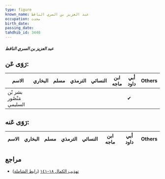 ```yaml
---
type: figure
known_name: عبد العزيز بن السري الناقط
occupation: محدث
birth_date:
passing_date:
tahdhib_id: 3448
---
```

##### عبد العزيز بن السري الناقط

## رَوَى عَن:
| الاسم                    | البخاري | مسلم | الترمذي | النسائي | ابن ماجه | أبي داود | Others |
| ------------------------ | ------- | ---- | ------- | ------- | -------- | -------- | ------ |
| بشر بْن مَنْصُور السليمي |         |      |         |         |          | ✔        |        |
## رَوَى عَنه:
| الاسم | البخاري | مسلم | الترمذي | النسائي | ابن ماجه | أبي داود | Others |
| ----- | ------- | ---- | ------- | ------- | -------- | -------- | ------ |
## مراجع
- [تهذيب الكمال ١٨-١٤١](obsidian://open?vault=Tahdhib-al-Kamal&file=Figures/٣٤٤٨-عبد%20العزيز%20بن%20السري%20الناقط) ([رابط الشاملة](https://shamela.ws/book/3722/9174))